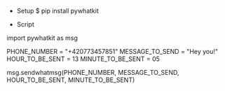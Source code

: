 - Setup
$ pip install pywhatkit

- Script

import pywhatkit as msg

PHONE_NUMBER = "+420773457851"
MESSAGE_TO_SEND = "Hey you!"
HOUR_TO_BE_SENT = 13
MINUTE_TO_BE_SENT = 05

msg.sendwhatmsg(PHONE_NUMBER, MESSAGE_TO_SEND, HOUR_TO_BE_SENT, MINUTE_TO_BE_SENT)